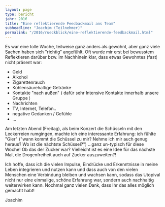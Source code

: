 ```yaml
---
layout: page
type: bericht
jahr: 2016
title: "Eine reflektierende Feedbackmail ans Team"
subheadline: "Joachim (Teilnehmer)"
permalink: "/2016/rueckblick/eine-reflektierende-feedbackmail.html"
---
```

Es war eine tolle Woche, teilweise ganz anders als gewohnt, aber ganz viele Sachen haben sich "richtig" angefühlt. Oft wurde mir erst bei bewusstem Reflektieren darüber bzw. im Nachhinein klar, dass etwas Gewohntes (fast) nicht präsent war:
- Geld
- Alkohol
- Zigarettenrauch
- Kohlensäurehaltige Getränke
- Kontakte "nach außen" ( dafür sehr Intensive Kontakte innerhalb unsere Gruppe )
- Nachrichten
- TV, Internet, Telefon..
- negative Gedanken / Gefühle
- ...

Am letzten Abend (Freitag), als beim Konzert die Schüsseln mit den Leckerreien rumgingen, machte ich eine interessante Erfahrung: ich fühlte "Gier" ("wann kommt die Schüssel zu mir? Nehme ich mir auch genug heraus? Wo ist die nächtste Schüssel?") ...ganz un-typisch für diese Woche! Ob das der Zucker war?
Vielleicht ist es eine Idee für das nächste Mal, die Drogenfreiheit auch auf Zucker auszuweiten?!

Ich hoffe, dass ich die vielen Impulse, Eindrücke und Erkenntnisse in meine Leben integrieren und nutzen kann und dass auch von den vielen Menschen eine Verbindung bleiben und wachsen kann, sodass das Utopival nicht nur eine einmalige, schöne Erfahrung war, sondern auch nachhaltig weiterwirken kann.
Nochmal ganz vielen Dank, dass Ihr das alles möglich gemacht habt!

Joachim
